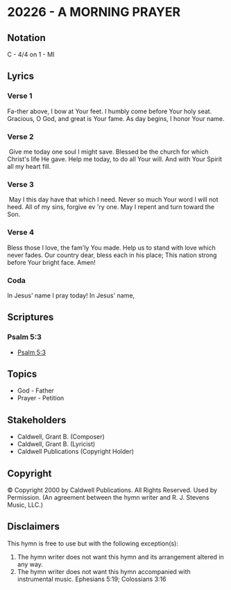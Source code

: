 # 20226 - A MORNING PRAYER

## Notation

C - 4/4 on 1 - MI

## Lyrics

### Verse 1

Fa-ther above, I bow at Your feet. I humbly come before Your holy seat. Gracious, O God, and great is Your fame. As day begins, I honor Your name.

### Verse 2

 Give me today one soul I might save. Blessed be the church for which Christ's life He gave. Help me today, to do all Your will. And with Your Spirit all my heart fill. 

### Verse 3

 May I this day have that which I need. Never so much Your word I will not heed. All of my sins, forgive ev 'ry one. May I repent and turn toward the Son.

### Verse 4

Bless those I love, the fam'ly You made. Help us to stand with love which never fades. Our country dear, bless each in his place; This nation strong before Your bright face. Amen!

### Coda

In Jesus' name I pray today! In Jesus' name,


## Scriptures

### Psalm 5:3

- [Psalm 5:3](https://www.biblegateway.com/passage/?search=Psalm%205%3A3)


## Topics

- God - Father
- Prayer - Petition

## Stakeholders

- Caldwell, Grant B. (Composer)
- Caldwell, Grant B. (Lyricist)
- Caldwell Publications (Copyright Holder)

## Copyright

© Copyright 2000 by Caldwell Publications. All Rights Reserved. Used by Permission.
(An agreement between the hymn writer and R. J. Stevens Music, LLC.)

## Disclaimers

This hymn is free to use but with the following exception(s):
1. The hymn writer does not want this hymn and its arrangement altered in any way.
2. The hymn writer does not want this hymn accompanied with instrumental music.
Ephesians 5:19; Colossians 3:16

